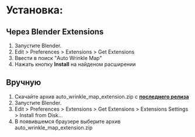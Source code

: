 # Установка:

## Через Blender Extensions

1. Запустите Blender.
2. Edit > Preferences > Extensions > Get Extensions
3. Ввести в поиск "Auto Wrinkle Map"
4. Нажать кнопку **Install** на найденом расширении

## Вручную

1. Скачайте архив auto_wrinkle_map_extension.zip с **[последнего релиза](https://github.com/Hattiffnat/AutoWrinkleMap/releases)**
2. Запустите Blender.
3. Edit > Preferences > Extensions > Get Extensions > Extensions Settings > Install from Disk...
5. В появившемся браузере выберите архив auto_wrinkle_map_extension.zip
